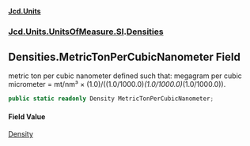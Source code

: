 #### [Jcd.Units](index.md 'index')
### [Jcd.Units.UnitsOfMeasure.SI](Jcd.Units.UnitsOfMeasure.SI.md 'Jcd.Units.UnitsOfMeasure.SI').[Densities](Densities.md 'Jcd.Units.UnitsOfMeasure.SI.Densities')

## Densities.MetricTonPerCubicNanometer Field

metric ton per cubic nanometer defined such that: megagram per cubic micrometer = mt/nm³ ×
(1.0)/((1.0/1000.0)*(1.0/1000.0)*(1.0/1000.0)).

```csharp
public static readonly Density MetricTonPerCubicNanometer;
```

#### Field Value
[Density](Density.md 'Jcd.Units.UnitTypes.Density')
